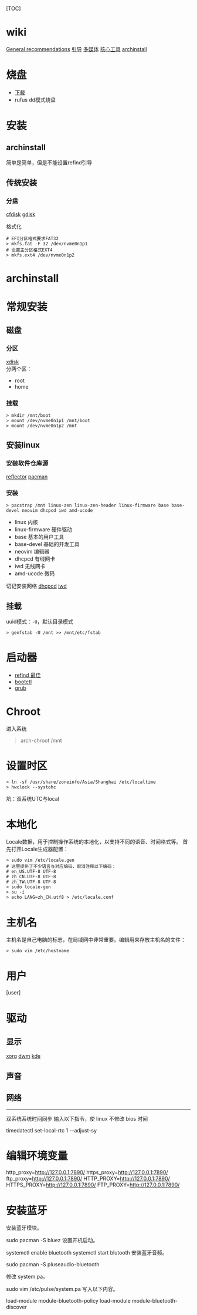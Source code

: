 [TOC]

# wiki
[General recommendations](https://wiki.archlinux.org/title/General_recommendations_(%E7%AE%80%E4%BD%93%E4%B8%AD%E6%96%87))
[引导](https://wiki.archlinux.org/title/Arch_boot_process_(%E7%AE%80%E4%BD%93%E4%B8%AD%E6%96%87))
[多媒体](https://wiki.archlinux.org/title/Category:Multimedia_(%E7%AE%80%E4%BD%93%E4%B8%AD%E6%96%87))
[核心工具](https://wiki.archlinux.org/title/Core_utilities_(%E7%AE%80%E4%BD%93%E4%B8%AD%E6%96%87))
[archinstall](https://wiki.archlinuxcn.org/wiki/Archinstall)

# 烧盘
+ [下载](https://archlinux.org/download/)
+ rufus dd模式烧盘


# 安装

## archinstall
简单是简单，但是不能设置refind引导

## 传统安装
### 分盘
[cfdisk](../packages/cfdisk.md)
[gdisk](../packages/gdisk.md)

格式化
```shell
# EFI分区格式要求FAT32  
> mkfs.fat -F 32 /dev/nvme0n1p1  
# 设置主分区格式EXT4  
> mkfs.ext4 /dev/nvme0n1p2
```

### 



# archinstall
# 常规安装
## 磁盘
### 分区
[xdisk](../packages/xdisk.md)  
分两个区：

+ root
+ home

### 挂载
```
> mkdir /mnt/boot
> mount /dev/nvme0n1p1 /mnt/boot
> mount /dev/nvme0n1p2 /mnt
```

## 安装linux
### 安装软件仓库源
[reflector](../packages/reflector.md)
[pacman](../packages/pacman.md)

### 安装
```
> pacstrap /mnt linux-zen linux-zen-header linux-firmware base base-devel neovim dhcpcd iwd amd-ucode
```
+ linux 内核
+ linux-firmware 硬件驱动
+ base 基本的用户工具
+ base-devel 基础的开发工具
+ neovim 编辑器
+ dhcpcd 有线网卡
+ iwd 无线网卡
+ amd-ucode 微码

切记安装网络
[dhcpcd](../packages/dhcpcd.md)
[iwd](../packages/iwd.md)

## 挂载
uuid模式：`-U`，默认目录模式
```
> genfstab -U /mnt >> /mnt/etc/fstab
```

# 启动器
+ [refind 最佳](../packages/refind.md)
+ [bootctl](../packages/bootctl.md)
+ [grub](../packages/grub.md)


# Chroot 
进入系统
> arch-chroot /mnt

# 设置时区
```
> ln -sf /usr/share/zoneinfo/Asia/Shanghai /etc/localtime
> hwclock --systohc
```
坑：双系统UTC与local

# 本地化
Locale数据，用于控制操作系统的本地化，以支持不同的语音、时间格式等。
首先打开Locale生成器配置：
```
> sudo vim /etc/locale.gen
# 这里提供了不少语言与对应编码，取消注释以下编码：
# en_US.UTF-8 UTF-8
# zh_CN.UTF-8 UTF-8
# zh_TW.UTF-8 UTF-8
> sudo locale-gen
> su -i
> echo LANG=zh_CN.utf8 > /etc/locale.conf
```

# 主机名
主机名是自己电脑的标志，在局域网中非常重要。编辑用来存放主机名的文件：
```
> sudo vim /etc/hostname
```

# 用户
[user]

# 驱动
## 显示
[xorg](../packages/xorg.md)
[dwm](../packages/dwm.md)
[kde](../packages/kde.md)

## 声音

## 网络



-----

双系统系统时间同步
输入以下指令，使 linux 不修改 bios 时间

timedatectl set-local-rtc 1 --adjust-sy



# 编辑环境变量
http_proxy=http://127.0.0.1:7890/
https_proxy=http://127.0.0.1:7890/
ftp_proxy=http://127.0.0.1:7890/
HTTP_PROXY=http://127.0.0.1:7890/
HTTPS_PROXY=http://127.0.0.1:7890/
FTP_PROXY=http://127.0.0.1:7890/


# 安装蓝牙
安装蓝牙模块。

sudo pacman -S bluez
设置开机启动。

systemctl enable bluetooth
systemctl start blutooth
安装蓝牙音频。

sudo pacman -S pluseaudio-bluetooth

修改 system.pa。

sudo vim /etc/pulse/system.pa
写入以下内容。

load-module module-bluetooth-policy
load-module module-bluetooth-discover